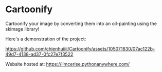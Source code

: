 # Cartoonify

Cartoonify your image by converting them into an oil-painting using the skimage library!

Here's a demonstration of the project:

https://github.com/chienhuiiii/Cartoonify/assets/105071830/07ac122b-49d7-4138-ad37-0fc27e7f3522

Website hosted at: https://limcerise.pythonanywhere.com/ 
